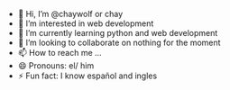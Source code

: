 - 👋 Hi, I’m @chaywolf or chay
- 👀 I’m interested in web development
- 🌱 I’m currently learning python and web development
- 💞️ I’m looking to collaborate on nothing for the moment 
- 📫 How to reach me ...
- 😄 Pronouns: el/ him
- ⚡ Fun fact: I know español and ingles

<!---
chaywolf/chaywolf is a ✨ special ✨ repository because its `README.md` (this file) appears on your GitHub profile.
You can click the Preview link to take a look at your changes.
--->
